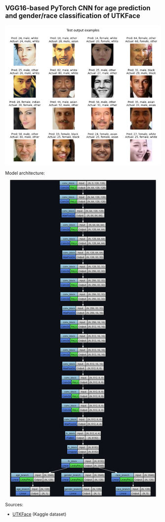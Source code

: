 ## VGG16-based PyTorch CNN for age prediction and gender/race classification of UTKFace

<p align="center">
	<img src="output_examples.png"/>
</p>

Model architecture:

<p align="center">
	<img src="model_architecture.png"/>
</p>

Sources:
- [UTKFace](https://www.kaggle.com/datasets/jangedoo/utkface-new) (Kaggle dataset)
